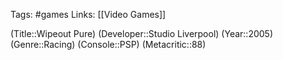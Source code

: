 Tags: #games
Links: [[Video Games]]

(Title::Wipeout Pure)
(Developer::Studio Liverpool)
(Year::2005)
(Genre::Racing)
(Console::PSP)
(Metacritic::88)








